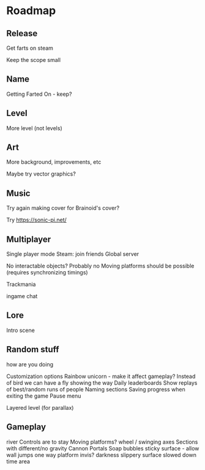 # Roadmap

## Release

Get farts on steam

Keep the scope small

## Name

Getting Farted On - keep?

## Level

More level (not levels)

## Art

More background, improvements, etc

Maybe try vector graphics?

## Music

Try again making cover for Brainoid's cover?

Try <https://sonic-pi.net/>

## Multiplayer

Single player mode
Steam: join friends
Global server

No interactable objects? Probably no
Moving platforms should be possible (requires synchronizing timings)

Trackmania

ingame chat

## Lore

Intro scene

## Random stuff

how are you doing

Customization options
Rainbow unicorn - make it affect gameplay?
Instead of bird we can have a fly showing the way
Daily leaderboards
Show replays of best/random runs of people
Naming sections
Saving progress when exiting the game
Pause menu

Layered level (for parallax)

## Gameplay

river
Controls are to stay
Moving platforms? wheel / swinging axes
Sections with different/no gravity
Cannon
Portals
Soap bubbles
sticky surface - allow wall jumps
one way platform
invis?
darkness
slippery surface
slowed down time area

